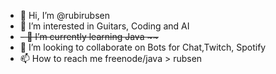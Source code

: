 - 👋 Hi, I’m @rubirubsen
- 👀 I’m interested in Guitars, Coding and AI
- <del> - 🌱 I’m currently learning Java ~~</del>
- 💞️ I’m looking to collaborate on Bots for Chat,Twitch, Spotify
- 📫 How to reach me freenode/java > rubsen

<!---
rubirubsen/rubirubsen is a ✨ special ✨ repository because its `README.md` (this file) appears on your GitHub profile.
You can click the Preview link to take a look at your changes.
--->
